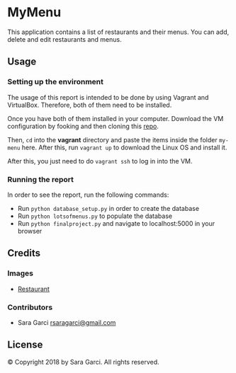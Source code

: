 # MyMenu

This application contains a list of restaurants and their menus.
You can add, delete and edit restaurants and menus.

## Usage

### Setting up the environment

The usage of this report is intended to be done by using Vagrant and VirtualBox. Therefore, both of them need to be installed.

Once you have both of them installed in your computer. Download the VM configuration by fooking and then cloning this [repo](https://github.com/udacity/fullstack-nanodegree-vm).

Then, `cd` into the **vagrant** directory and paste the items inside the folder `my-menu` here. After this, run `vagrant up` to download the Linux OS and install it.

After this, you just need to do `vagrant ssh` to log in into the VM.

### Running the report

In order to see the report, run the following commands:
* Run `python database_setup.py` in order to create the database
* Run `python lotsofmenus.py` to populate the database
* Run `python finalproject.py` and navigate to localhost:5000 in your browser

## Credits

### Images

* [Restaurant](https://pixabay.com/en/breakfast-food-eating-meal-morning-690128/)

### Contributors

* Sara Garci <rsaragarci@gmail.com>

## License

© Copyright 2018 by Sara Garci. All rights reserved.
